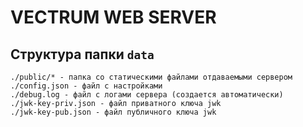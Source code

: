 # VECTRUM WEB SERVER

## Структура папки `data`

```
./public/* - папка со статическими файлами отдаваемыми сервером
./config.json - файл с настройками
./debug.log - файл с логами сервера (создается автоматически)
./jwk-key-priv.json - файл приватного ключа jwk
./jwk-key-pub.json - файл публичного ключа jwk
```
